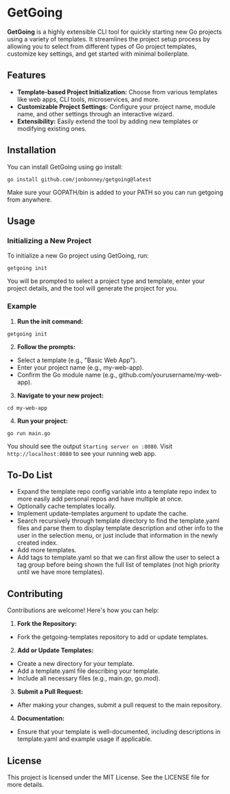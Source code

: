 # GetGoing

**GetGoing** is a highly extensible CLI tool for quickly starting new Go projects using a variety of templates. It streamlines the project setup process by allowing you to select from different types of Go project templates, customize key settings, and get started with minimal boilerplate.

## Features

- **Template-based Project Initialization:** Choose from various templates like web apps, CLI tools, microservices, and more.
- **Customizable Project Settings:** Configure your project name, module name, and other settings through an interactive wizard.
- **Extensibility:** Easily extend the tool by adding new templates or modifying existing ones.

## Installation

You can install GetGoing using go install:
```
go install github.com/jonbonney/getgoing@latest
```
Make sure your GOPATH/bin is added to your PATH so you can run getgoing from anywhere.

## Usage

### Initializing a New Project

To initialize a new Go project using GetGoing, run:
```
getgoing init
```
You will be prompted to select a project type and template, enter your project details, and the tool will generate the project for you.

### Example

1. **Run the init command:**
```
getgoing init
```
2. **Follow the prompts:**
- Select a template (e.g., "Basic Web App").
- Enter your project name (e.g., my-web-app).
- Confirm the Go module name (e.g., github.com/yourusername/my-web-app).

3. **Navigate to your new project:**
```
cd my-web-app
```
4. **Run your project:**
```
go run main.go
```
You should see the output `Starting server on :8080`. Visit `http://localhost:8080` to see your running web app.

## To-Do List

- Expand the template repo config variable into a template repo index to more easily add personal repos and have multiple at once.
- Optionally cache templates locally.
- Implement update-templates argument to update the cache.
- Search recursively through template directory to find the template.yaml files and parse them to display template description and other info to the user in the selection menu, or just include that information in the newly created index.
- Add more templates.
- Add tags to template.yaml so that we can first allow the user to select a tag group before being shown the full list of templates (not high priority until we have more templates).

## Contributing

Contributions are welcome! Here's how you can help:

1. **Fork the Repository:**
- Fork the getgoing-templates repository to add or update templates.

2. **Add or Update Templates:**
- Create a new directory for your template.
- Add a template.yaml file describing your template.
- Include all necessary files (e.g., main.go, go.mod).

3. **Submit a Pull Request:**
- After making your changes, submit a pull request to the main repository.

4. **Documentation:**
- Ensure that your template is well-documented, including descriptions in template.yaml and example usage if applicable.

## License

This project is licensed under the MIT License. See the LICENSE file for more details.

